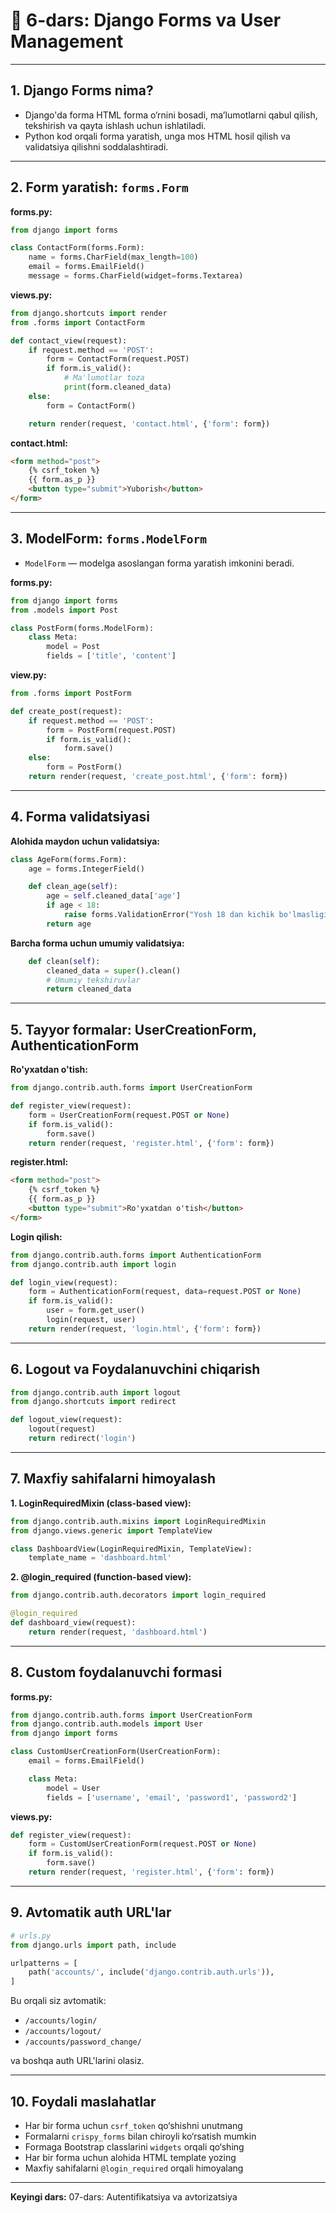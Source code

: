 # 📝 6-dars: Django Forms va User Management

---

## 1. Django Forms nima?

* Django'da forma HTML forma o‘rnini bosadi, ma’lumotlarni qabul qilish, tekshirish va qayta ishlash uchun ishlatiladi.
* Python kod orqali forma yaratish, unga mos HTML hosil qilish va validatsiya qilishni soddalashtiradi.

---

## 2. Form yaratish: `forms.Form`

**forms.py:**

```python
from django import forms

class ContactForm(forms.Form):
    name = forms.CharField(max_length=100)
    email = forms.EmailField()
    message = forms.CharField(widget=forms.Textarea)
```

**views.py:**

```python
from django.shortcuts import render
from .forms import ContactForm

def contact_view(request):
    if request.method == 'POST':
        form = ContactForm(request.POST)
        if form.is_valid():
            # Ma'lumotlar toza
            print(form.cleaned_data)
    else:
        form = ContactForm()

    return render(request, 'contact.html', {'form': form})
```

**contact.html:**

```html
<form method="post">
    {% csrf_token %}
    {{ form.as_p }}
    <button type="submit">Yuborish</button>
</form>
```

---

## 3. ModelForm: `forms.ModelForm`

* `ModelForm` — modelga asoslangan forma yaratish imkonini beradi.

**forms.py:**

```python
from django import forms
from .models import Post

class PostForm(forms.ModelForm):
    class Meta:
        model = Post
        fields = ['title', 'content']
```

**view\.py:**

```python
from .forms import PostForm

def create_post(request):
    if request.method == 'POST':
        form = PostForm(request.POST)
        if form.is_valid():
            form.save()
    else:
        form = PostForm()
    return render(request, 'create_post.html', {'form': form})
```

---

## 4. Forma validatsiyasi

**Alohida maydon uchun validatsiya:**

```python
class AgeForm(forms.Form):
    age = forms.IntegerField()

    def clean_age(self):
        age = self.cleaned_data['age']
        if age < 18:
            raise forms.ValidationError("Yosh 18 dan kichik bo'lmasligi kerak!")
        return age
```

**Barcha forma uchun umumiy validatsiya:**

```python
    def clean(self):
        cleaned_data = super().clean()
        # Umumiy tekshiruvlar
        return cleaned_data
```

---

## 5. Tayyor formalar: UserCreationForm, AuthenticationForm

**Ro'yxatdan o'tish:**

```python
from django.contrib.auth.forms import UserCreationForm

def register_view(request):
    form = UserCreationForm(request.POST or None)
    if form.is_valid():
        form.save()
    return render(request, 'register.html', {'form': form})
```

**register.html:**

```html
<form method="post">
    {% csrf_token %}
    {{ form.as_p }}
    <button type="submit">Ro'yxatdan o'tish</button>
</form>
```

**Login qilish:**

```python
from django.contrib.auth.forms import AuthenticationForm
from django.contrib.auth import login

def login_view(request):
    form = AuthenticationForm(request, data=request.POST or None)
    if form.is_valid():
        user = form.get_user()
        login(request, user)
    return render(request, 'login.html', {'form': form})
```

---

## 6. Logout va Foydalanuvchini chiqarish

```python
from django.contrib.auth import logout
from django.shortcuts import redirect

def logout_view(request):
    logout(request)
    return redirect('login')
```

---

## 7. Maxfiy sahifalarni himoyalash

**1. LoginRequiredMixin (class-based view):**

```python
from django.contrib.auth.mixins import LoginRequiredMixin
from django.views.generic import TemplateView

class DashboardView(LoginRequiredMixin, TemplateView):
    template_name = 'dashboard.html'
```

**2. @login\_required (function-based view):**

```python
from django.contrib.auth.decorators import login_required

@login_required
def dashboard_view(request):
    return render(request, 'dashboard.html')
```

---

## 8. Custom foydalanuvchi formasi

**forms.py:**

```python
from django.contrib.auth.forms import UserCreationForm
from django.contrib.auth.models import User
from django import forms

class CustomUserCreationForm(UserCreationForm):
    email = forms.EmailField()

    class Meta:
        model = User
        fields = ['username', 'email', 'password1', 'password2']
```

**views.py:**

```python
def register_view(request):
    form = CustomUserCreationForm(request.POST or None)
    if form.is_valid():
        form.save()
    return render(request, 'register.html', {'form': form})
```

---

## 9. Avtomatik auth URL'lar

```python
# urls.py
from django.urls import path, include

urlpatterns = [
    path('accounts/', include('django.contrib.auth.urls')),
]
```

Bu orqali siz avtomatik:

* `/accounts/login/`
* `/accounts/logout/`
* `/accounts/password_change/`

va boshqa auth URL'larini olasiz.

---

## 10. Foydali maslahatlar

* Har bir forma uchun `csrf_token` qo‘shishni unutmang
* Formalarni `crispy_forms` bilan chiroyli ko‘rsatish mumkin
* Formaga Bootstrap classlarini `widgets` orqali qo‘shing
* Har bir forma uchun alohida HTML template yozing
* Maxfiy sahifalarni `@login_required` orqali himoyalang

---

**Keyingi dars:**
07-dars: Autentifikatsiya va avtorizatsiya


